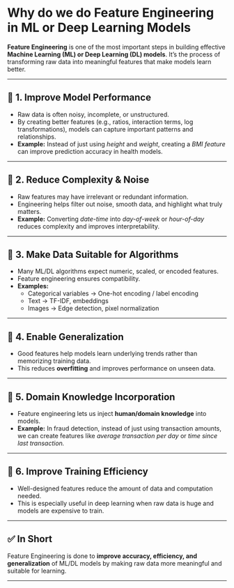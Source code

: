 # Why do we do Feature Engineering in ML or Deep Learning Models

**Feature Engineering** is one of the most important steps in building effective **Machine Learning (ML) or Deep Learning (DL) models**. It’s the process of transforming raw data into meaningful features that make models learn better.  

---

## 🔑 1. Improve Model Performance
- Raw data is often noisy, incomplete, or unstructured.  
- By creating better features (e.g., ratios, interaction terms, log transformations), models can capture important patterns and relationships.  
- **Example:** Instead of just using *height* and *weight*, creating a *BMI feature* can improve prediction accuracy in health models.  

---

## 🔑 2. Reduce Complexity & Noise
- Raw features may have irrelevant or redundant information.  
- Engineering helps filter out noise, smooth data, and highlight what truly matters.  
- **Example:** Converting *date-time* into *day-of-week* or *hour-of-day* reduces complexity and improves interpretability.  

---

## 🔑 3. Make Data Suitable for Algorithms
- Many ML/DL algorithms expect numeric, scaled, or encoded features.  
- Feature engineering ensures compatibility.  
- **Examples:**  
  - Categorical variables → One-hot encoding / label encoding  
  - Text → TF-IDF, embeddings  
  - Images → Edge detection, pixel normalization  

---

## 🔑 4. Enable Generalization
- Good features help models learn underlying trends rather than memorizing training data.  
- This reduces **overfitting** and improves performance on unseen data.  

---

## 🔑 5. Domain Knowledge Incorporation
- Feature engineering lets us inject **human/domain knowledge** into models.  
- **Example:** In fraud detection, instead of just using transaction amounts, we can create features like *average transaction per day* or *time since last transaction.*  

---

## 🔑 6. Improve Training Efficiency
- Well-designed features reduce the amount of data and computation needed.  
- This is especially useful in deep learning when raw data is huge and models are expensive to train.  

---

## ✅ In Short
Feature Engineering is done to **improve accuracy, efficiency, and generalization** of ML/DL models by making raw data more meaningful and suitable for learning.  

---
